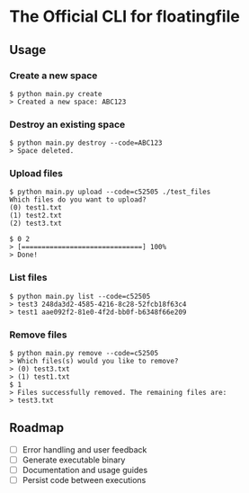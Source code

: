 # The Official CLI for floatingfile

## Usage

### Create a new space

```
$ python main.py create
> Created a new space: ABC123
```

### Destroy an existing space

```
$ python main.py destroy --code=ABC123
> Space deleted.
```

### Upload files

```
$ python main.py upload --code=c52505 ./test_files
Which files do you want to upload?
(0) test1.txt
(1) test2.txt
(2) test3.txt

$ 0 2
> [==============================] 100%
> Done!
```

### List files

```
$ python main.py list --code=c52505
> test3 248da3d2-4585-4216-8c28-52fcb18f63c4
> test1 aae092f2-81e0-4f2d-bb0f-b6348f66e209
```

### Remove files

```
$ python main.py remove --code=c52505
> Which files(s) would you like to remove?
> (0) test3.txt
> (1) test1.txt
$ 1
> Files successfully removed. The remaining files are:
> test3.txt
```

## Roadmap

- [ ] Error handling and user feedback
- [ ] Generate executable binary
- [ ] Documentation and usage guides
- [ ] Persist code between executions

